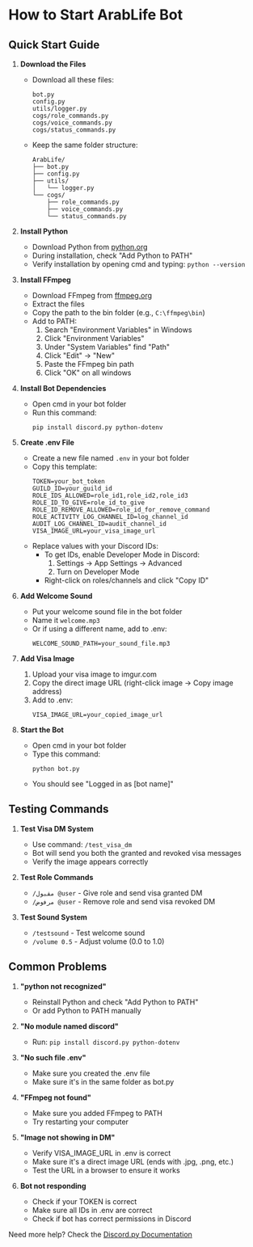 # How to Start ArabLife Bot

## Quick Start Guide

1. **Download the Files**
   - Download all these files:
     ```
     bot.py
     config.py
     utils/logger.py
     cogs/role_commands.py
     cogs/voice_commands.py
     cogs/status_commands.py
     ```
   - Keep the same folder structure:
     ```
     ArabLife/
     ├── bot.py
     ├── config.py
     ├── utils/
     │   └── logger.py
     └── cogs/
         ├── role_commands.py
         ├── voice_commands.py
         └── status_commands.py
     ```

2. **Install Python**
   - Download Python from [python.org](https://python.org)
   - During installation, check "Add Python to PATH"
   - Verify installation by opening cmd and typing: `python --version`

3. **Install FFmpeg**
   - Download FFmpeg from [ffmpeg.org](https://ffmpeg.org/download.html)
   - Extract the files
   - Copy the path to the bin folder (e.g., `C:\ffmpeg\bin`)
   - Add to PATH:
     1. Search "Environment Variables" in Windows
     2. Click "Environment Variables"
     3. Under "System Variables" find "Path"
     4. Click "Edit" → "New"
     5. Paste the FFmpeg bin path
     6. Click "OK" on all windows

4. **Install Bot Dependencies**
   - Open cmd in your bot folder
   - Run this command:
     ```
     pip install discord.py python-dotenv
     ```

5. **Create .env File**
   - Create a new file named `.env` in your bot folder
   - Copy this template:
     ```
     TOKEN=your_bot_token
     GUILD_ID=your_guild_id
     ROLE_IDS_ALLOWED=role_id1,role_id2,role_id3
     ROLE_ID_TO_GIVE=role_id_to_give
     ROLE_ID_REMOVE_ALLOWED=role_id_for_remove_command
     ROLE_ACTIVITY_LOG_CHANNEL_ID=log_channel_id
     AUDIT_LOG_CHANNEL_ID=audit_channel_id
     VISA_IMAGE_URL=your_visa_image_url
     ```
   - Replace values with your Discord IDs:
     - To get IDs, enable Developer Mode in Discord:
       1. Settings → App Settings → Advanced
       2. Turn on Developer Mode
     - Right-click on roles/channels and click "Copy ID"

6. **Add Welcome Sound**
   - Put your welcome sound file in the bot folder
   - Name it `welcome.mp3`
   - Or if using a different name, add to .env:
     ```
     WELCOME_SOUND_PATH=your_sound_file.mp3
     ```

7. **Add Visa Image**
   1. Upload your visa image to imgur.com
   2. Copy the direct image URL (right-click image → Copy image address)
   3. Add to .env:
      ```
      VISA_IMAGE_URL=your_copied_image_url
      ```

8. **Start the Bot**
   - Open cmd in your bot folder
   - Type this command:
     ```
     python bot.py
     ```
   - You should see "Logged in as [bot name]"

## Testing Commands

1. **Test Visa DM System**
   - Use command: `/test_visa_dm`
   - Bot will send you both the granted and revoked visa messages
   - Verify the image appears correctly

2. **Test Role Commands**
   - `/مقبول @user` - Give role and send visa granted DM
   - `/مرفوض @user` - Remove role and send visa revoked DM

3. **Test Sound System**
   - `/testsound` - Test welcome sound
   - `/volume 0.5` - Adjust volume (0.0 to 1.0)

## Common Problems

1. **"python not recognized"**
   - Reinstall Python and check "Add Python to PATH"
   - Or add Python to PATH manually

2. **"No module named discord"**
   - Run: `pip install discord.py python-dotenv`

3. **"No such file .env"**
   - Make sure you created the .env file
   - Make sure it's in the same folder as bot.py

4. **"FFmpeg not found"**
   - Make sure you added FFmpeg to PATH
   - Try restarting your computer

5. **"Image not showing in DM"**
   - Verify VISA_IMAGE_URL in .env is correct
   - Make sure it's a direct image URL (ends with .jpg, .png, etc.)
   - Test the URL in a browser to ensure it works

6. **Bot not responding**
   - Check if your TOKEN is correct
   - Make sure all IDs in .env are correct
   - Check if bot has correct permissions in Discord

Need more help? Check the [Discord.py Documentation](https://discordpy.readthedocs.io/)
